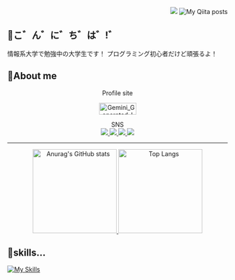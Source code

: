 <p align="right">
  <img src="https://komarev.com/ghpvc/?username=sauhits&color=orange&style=flat" />
  <img src="https://qiita-badge.apiapi.app/s/sauhits/posts.svg" alt="My Qiita posts" />
</p>

## 🫠こ゛ん゛に゛ち゛は゛!゛
情報系大学で勉強中の大学生です！
プログラミング初心者だけど頑張るよ！

## 🎈About me

<p align="center">
  Profile site
</p>

<p align="center">
<a href="https://sauhits.github.io/">
<img width="85" height="27" alt="Gemini_Generated_Image_zaa0hpzaa0hpzaa0" src="https://github.com/user-attachments/assets/3ccbb9e7-0ca3-43ce-ac52-e96a39113195" >
</a>
</p>

<p align="center">
SNS<br>

<a href="https://discord.com/users/754225229806436442">
<img src="https://shields.io/badge/discord-586AEA?logo=discord&logoColor=ffffff&style=for-the-badge">
</a>
<a href="https://x.com/huge_hoge1207">
<img src="https://shields.io/badge/Twitter(X)-black?logo=x&logoColor=ffffff&style=for-the-badge">
</a>
<a href="https://qiita.com/sauhits">
<img src="https://shields.io/badge/Qiita-67cb1b?logo=Qiita&logoColor=ffffff&style=for-the-badge">
</a>
<a href="https://github.com/sauhits">
<img src="https://shields.io/badge/Github-000000?logo=Github&logoColor=ffffff&style=for-the-badge">
</p>
  
***

<p align="center">
  <a href="https://github.com/anuraghazra/github-readme-stats">
    <img src="https://github-readme-stats.vercel.app/api?username=sauhits&theme=highcontrast&show_icons=true&count_private=true" alt="Anurag's GitHub stats" height="192" />
  </a>
  <a href="https://github.com/anuraghazra/github-readme-stats">
    <img src="https://github-readme-stats.vercel.app/api/top-langs/?username=sauhits&layout=compact&theme=highcontrast" alt="Top Langs" height=192" />
  </a>
</p>


## 🌱skills...
[![My Skills](https://skillicons.dev/icons?i=java,c,py,html,linux)](https://skillicons.dev)
